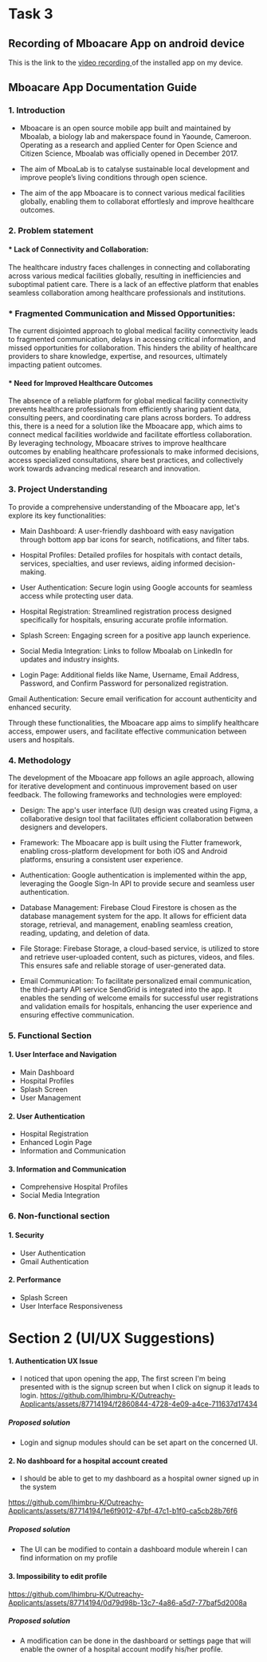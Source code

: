 
# Task 3

## Recording of Mboacare App on android device
This is the link to the [video recording ](https://drive.google.com/file/d/11OgUl7K-AjFb4TxhJqjqW5UzvMF_VNEe/view?usp=sharing) of the installed app on my device.






## Mboacare App Documentation Guide 

### 1. Introduction

- Mboacare is an open source mobile app built and maintained by Mboalab, a biology lab and makerspace found in Yaounde, Cameroon. Operating as a research and applied Center for Open Science and Citizen Science, Mboalab was officially opened in December 2017. 

- The aim of MboaLab is to catalyse sustainable local development and improve people’s living conditions through open science.

- The aim of the app Mboacare is to connect various medical facilities globally, enabling them to collaborat effortlesly and improve healthcare outcomes.

### 2. Problem statement



#### * Lack of Connectivity and Collaboration: 

The healthcare industry faces challenges in connecting and collaborating across various medical facilities globally, resulting in inefficiencies and suboptimal patient care. There is a lack of an effective platform that enables seamless collaboration among healthcare professionals and institutions.

### * Fragmented Communication and Missed Opportunities: 
The current disjointed approach to global medical facility connectivity leads to fragmented communication, delays in accessing critical information, and missed opportunities for collaboration. This hinders the ability of healthcare providers to share knowledge, expertise, and resources, ultimately impacting patient outcomes.

#### * Need for Improved Healthcare Outcomes
The absence of a reliable platform for global medical facility connectivity prevents healthcare professionals from efficiently sharing patient data, consulting peers, and coordinating care plans across borders. To address this, there is a need for a solution like the Mboacare app, which aims to connect medical facilities worldwide and facilitate effortless collaboration. By leveraging technology, Mboacare strives to improve healthcare outcomes by enabling healthcare professionals to make informed decisions, access specialized consultations, share best practices, and collectively work towards advancing medical research and innovation.



### 3. Project Understanding
To provide a comprehensive understanding of the Mboacare app, let's explore its key functionalities:

- Main Dashboard: A user-friendly dashboard with easy navigation through bottom app bar icons for search, notifications, and filter tabs.

- Hospital Profiles: Detailed profiles for hospitals with contact details, services, specialties, and user reviews, aiding informed decision-making.

- User Authentication: Secure login using Google accounts for seamless access while protecting user data.

- Hospital Registration: Streamlined registration process designed specifically for hospitals, ensuring accurate profile information.

- Splash Screen: Engaging screen for a positive app launch experience.

- Social Media Integration: Links to follow Mboalab on LinkedIn for updates and industry insights.

- Login Page: Additional fields like Name, Username, Email Address, Password, and Confirm Password for personalized registration.

Gmail Authentication: Secure email verification for account authenticity and enhanced security.

Through these functionalities, the Mboacare app aims to simplify healthcare access, empower users, and facilitate effective communication between users and hospitals.



### 4. Methodology
The development of the Mboacare app follows an agile approach, allowing for iterative development and continuous improvement based on user feedback. The following frameworks and technologies were employed:

- Design: The app's user interface (UI) design was created using Figma, a collaborative design tool that facilitates efficient collaboration between designers and developers.

- Framework: The Mboacare app is built using the Flutter framework, enabling cross-platform development for both iOS and Android platforms, ensuring a consistent user experience.

- Authentication: Google authentication is implemented within the app, leveraging the Google Sign-In API to provide secure and seamless user authentication.

- Database Management: Firebase Cloud Firestore is chosen as the database management system for the app. It allows for efficient data storage, retrieval, and management, enabling seamless creation, reading, updating, and deletion of data.

- File Storage: Firebase Storage, a cloud-based service, is utilized to store and retrieve user-uploaded content, such as pictures, videos, and files. This ensures safe and reliable storage of user-generated data.

- Email Communication: To facilitate personalized email communication, the third-party API service SendGrid is integrated into the app. It enables the sending of welcome emails for successful user registrations and validation emails for hospitals, enhancing the user experience and ensuring effective communication.



### 5. Functional Section


#### 1. User Interface and Navigation

- Main Dashboard
- Hospital Profiles
- Splash Screen
- User Management

#### 2. User Authentication
- Hospital Registration
- Enhanced Login Page
- Information and Communication

#### 3. Information and Communication
- Comprehensive Hospital Profiles
- Social Media Integration

### 6. Non-functional section

#### 1. Security
- User Authentication
- Gmail Authentication

#### 2. Performance
- Splash Screen
- User Interface Responsiveness

  

# Section 2 (UI/UX Suggestions)

#### 1. Authentication UX Issue
- I noticed that upon opening the app, The first screen I'm being presented with is the signup screen but when I click on signup it leads to login.
https://github.com/Ihimbru-K/Outreachy-Applicants/assets/87714194/f2860844-4728-4e09-a4ce-711637d17434


##### Proposed solution
- Login and signup modules should can be set apart on the concerned UI.

#### 2. No dashboard for a hospital account created
- I should be able to get to my dashboard as a hospital owner signed up in the system

https://github.com/Ihimbru-K/Outreachy-Applicants/assets/87714194/1e6f9012-47bf-47c1-b1f0-ca5cb28b76f6


##### Proposed solution
- The UI can be modified to contain a dashboard module wherein I can find information on my profile

#### 3. Impossibility to edit profile
https://github.com/Ihimbru-K/Outreachy-Applicants/assets/87714194/0d79d98b-13c7-4a86-a5d7-77baf5d2008a
##### Proposed solution 
- A modification can be done in the dashboard or settings page that will enable the owner of a hospital account modify his/her profile.
















